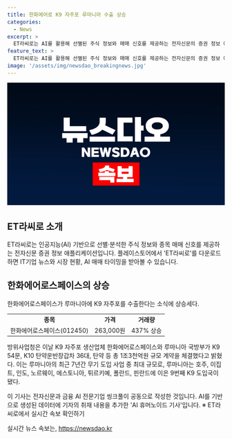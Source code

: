 ```yaml
---
title: 한화에어로 K9 자주포 루마니아 수출 상승
categories:
  - News
excerpt: >
  ET라씨로는 AI를 활용해 선별된 주식 정보와 매매 신호를 제공하는 전자신문의 증권 정보 애플리케이션입니다. ET라씨로를 플레이스토어에서 다운로드하면 IT기업 뉴스, 시장 현황, AI 매매 타이밍을 받아볼 수 있습니다. 한화에어로스페이스가 K9 자주포를 루마니아에 수출하는 소식에 상승세입니다. 7월 10일 오전 10시 33분 기준으로 한화에어로스페이스 주가는 437% 상승한 263,000원에 거래되고 있습니다. 이는 루마니아의 최대 무기 도입 사업으로 기업의 성과를 반영하고 있습니다. ET라씨로를 통해 실시간 속보를 확인할 수 있습니다. #ET라씨로 #AI매매신호 #루마니아 #한화에어로스페이스
feature_text: >
  ET라씨로는 AI를 활용해 선별된 주식 정보와 매매 신호를 제공하는 전자신문의 증권 정보 애플리케이션입니다. ET라씨로를 플레이스토어에서 다운로드하면 IT기업 뉴스, 시장 현황, AI 매매 타이밍을 받아볼 수 있습니다. 한화에어로스페이스가 K9 자주포를 루마니아에 수출하는 소식에 상승세입니다. 7월 10일 오전 10시 33분 기준으로 한화에어로스페이스 주가는 437% 상승한 263,000원에 거래되고 있습니다. 이는 루마니아의 최대 무기 도입 사업으로 기업의 성과를 반영하고 있습니다. ET라씨로를 통해 실시간 속보를 확인할 수 있습니다. #ET라씨로 #AI매매신호 #루마니아 #한화에어로스페이스
image: '/assets/img/newsdao_breakingnews.jpg'
---
```


<p><img src="/assets/img/newsdao_breakingnews.jpg" alt="bookingtag 속보" /></p>

<h2 data-ke-size="size26">ET라씨로 소개</h2>

<p data-ke-size="size16">ET라씨로는 인공지능(AI) 기반으로 선별·분석한 주식 정보와 종목 매매 신호를 제공하는 전자신문 증권 정보 애플리케이션입니다. 플레이스토어에서 'ET라씨로'를 다운로드하면 IT기업 뉴스와 시장 현황, AI 매매 타이밍을 받아볼 수 있습니다.</p>

<h2 data-ke-size="size26">한화에어로스페이스의 상승</h2>

<p data-ke-size="size16">한화에어로스페이스가 루마니아에 K9 자주포를 수출한다는 소식에 상승세다.</p>

<table>
  <tr>
    <td style="text-align: center; height: 17px;"><b>종목</b></td>
    <td style="text-align: center; height: 17px;"><b>가격</b></td>
    <td style="text-align: center; height: 17px;"><b>거래량</b></td>
  </tr>
  <tr>
    <td style="text-align: center; height: 17px;">한화에어로스페이스(012450)</td>
    <td style="text-align: center; height: 17px;">263,000원</td>
    <td style="text-align: center; height: 17px;">437% 상승</td>
  </tr>
</table>

<p data-ke-size="size16">방위사업청은 이날 K9 자주포 생산업체 한화에어로스페이스와 루마니아 국방부가 K9 54문, K10 탄약운반장갑차 36대, 탄약 등 총 1조3천억원 규모 계약을 체결했다고 밝혔다. 이는 루마니아의 최근 7년간 무기 도입 사업 중 최대 규모로, 루마니아는 호주, 이집트, 인도, 노르웨이, 에스토니아, 튀르키예, 폴란드, 핀란드에 이은 9번째 K9 도입국이 됐다.</p>

<p data-ke-size="size16">이 기사는 전자신문과 금융 AI 전문기업 씽크풀이 공동으로 작성한 것입니다. AI를 기반으로 생성된 데이터에 기자의 취재 내용을 추가한 'AI 휴머노이드 기사'입니다. ※ ET라씨로에서 실시간 속보 확인하기</p>
실시간 뉴스 속보는, <a href="https://newsdao.kr" rel="dofollow">https://newsdao.kr</a>



